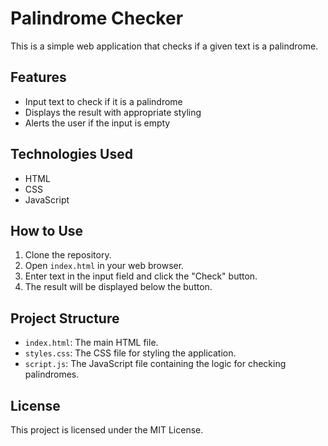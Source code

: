 # Palindrome Checker

This is a simple web application that checks if a given text is a palindrome.

## Features

- Input text to check if it is a palindrome
- Displays the result with appropriate styling
- Alerts the user if the input is empty

## Technologies Used

- HTML
- CSS
- JavaScript

## How to Use

1. Clone the repository.
2. Open `index.html` in your web browser.
3. Enter text in the input field and click the "Check" button.
4. The result will be displayed below the button.

## Project Structure

- `index.html`: The main HTML file.
- `styles.css`: The CSS file for styling the application.
- `script.js`: The JavaScript file containing the logic for checking palindromes.



## License

This project is licensed under the MIT License.